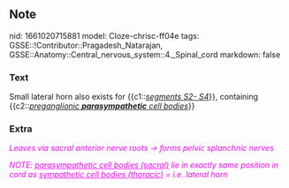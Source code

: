 ## Note
nid: 1661020715881
model: Cloze-chrisc-ff04e
tags: GSSE::!Contributor::Pragadesh_Natarajan, GSSE::Anatomy::Central_nervous_system::4._Spinal_cord
markdown: false

### Text
Small lateral horn also exists for {{c1::<i><u>segments S2-
S4</u></i>}}, containing {{c2::<u><i>preganglionic
<b>parasympathetic</b> cell bodies</i></u>}}

### Extra
<i><font color="#FC02FF">Leaves via sacral anterior nerve roots →
forms pelvic splanchnic nerves</font></i>
<div>
  <i><font color="#FC02FF">NOTE: <u>parasympathetic cell bodies
  (sacral)</u> lie in exactly same position in cord as
  <u>sympathetic cell bodies (thoracic)</u> = i.e. lateral
  horn</font></i>
</div>
